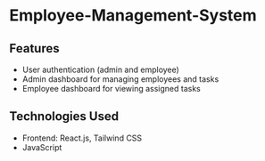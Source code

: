 # Employee-Management-System

## Features
* User authentication (admin and employee)
* Admin dashboard for managing employees and tasks
* Employee dashboard for viewing assigned tasks

## Technologies Used
* Frontend: React.js, Tailwind CSS
* JavaScript
